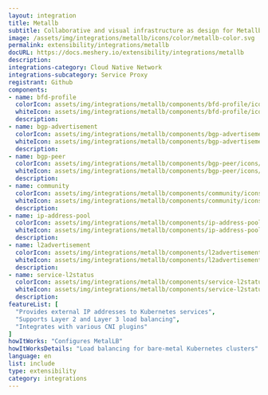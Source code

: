 ```yaml
---
layout: integration
title: Metallb
subtitle: Collaborative and visual infrastructure as design for Metallb
image: /assets/img/integrations/metallb/icons/color/metallb-color.svg
permalink: extensibility/integrations/metallb
docURL: https://docs.meshery.io/extensibility/integrations/metallb
description: 
integrations-category: Cloud Native Network
integrations-subcategory: Service Proxy
registrant: Github
components: 
- name: bfd-profile
  colorIcon: assets/img/integrations/metallb/components/bfd-profile/icons/color/bfd-profile-color.svg
  whiteIcon: assets/img/integrations/metallb/components/bfd-profile/icons/white/bfd-profile-white.svg
  description: 
- name: bgp-advertisement
  colorIcon: assets/img/integrations/metallb/components/bgp-advertisement/icons/color/bgp-advertisement-color.svg
  whiteIcon: assets/img/integrations/metallb/components/bgp-advertisement/icons/white/bgp-advertisement-white.svg
  description: 
- name: bgp-peer
  colorIcon: assets/img/integrations/metallb/components/bgp-peer/icons/color/bgp-peer-color.svg
  whiteIcon: assets/img/integrations/metallb/components/bgp-peer/icons/white/bgp-peer-white.svg
  description: 
- name: community
  colorIcon: assets/img/integrations/metallb/components/community/icons/color/community-color.svg
  whiteIcon: assets/img/integrations/metallb/components/community/icons/white/community-white.svg
  description: 
- name: ip-address-pool
  colorIcon: assets/img/integrations/metallb/components/ip-address-pool/icons/color/ip-address-pool-color.svg
  whiteIcon: assets/img/integrations/metallb/components/ip-address-pool/icons/white/ip-address-pool-white.svg
  description: 
- name: l2advertisement
  colorIcon: assets/img/integrations/metallb/components/l2advertisement/icons/color/l2advertisement-color.svg
  whiteIcon: assets/img/integrations/metallb/components/l2advertisement/icons/white/l2advertisement-white.svg
  description: 
- name: service-l2status
  colorIcon: assets/img/integrations/metallb/components/service-l2status/icons/color/service-l2status-color.svg
  whiteIcon: assets/img/integrations/metallb/components/service-l2status/icons/white/service-l2status-white.svg
  description: 
featureList: [
  "Provides external IP addresses to Kubernetes services",
  "Supports Layer 2 and Layer 3 load balancing",
  "Integrates with various CNI plugins"
]
howItWorks: "Configures MetalLB"
howItWorksDetails: "Load balancing for bare-metal Kubernetes clusters"
language: en
list: include
type: extensibility
category: integrations
---
```

